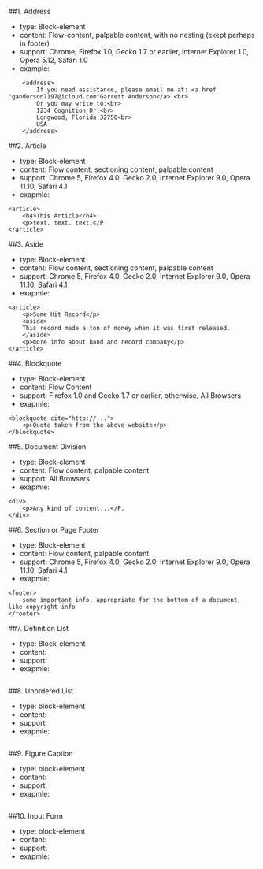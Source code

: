 ##1. Address
* type: Block-element
* content: Flow-content, palpable content, with no nesting (exept perhaps in footer)
* support: Chrome, Firefox 1.0, Gecko 1.7 or earlier, Internet Explorer 1.0, Opera 5.12, Safari 1.0
* example:
```
    <address> 
        If you need assistance, please email me at: <a href "ganderson7197@icloud.com"Garrett Anderson</a>.<br>
        Or you may write to:<br>
        1234 Cognition Dr.<br>
        Longwood, Florida 32750<br>
        USA
    </address>
```
##2. Article
* type: Block-element
* content: Flow content, sectioning content, palpable content
* support: Chrome 5, Firefox 4.0, Gecko 2.0, Internet Explorer 9.0, Opera 11.10, Safari 4.1
* exapmle:
```
<article>
    <h4>This Article</h4>
    <p>text. text. text.</P
</article>
```
##3. Aside
* type: Block-element
* content: Flow content, sectioning content, palpable content
* support: Chrome 5, Firefox 4.0, Gecko 2.0, Internet Explorer 9.0, Opera 11.10, Safari 4.1
* exapmle:
```
<article>
    <p>Some Hit Record</p>
    <aside>
    This record made a ton of money when it was first released.
    </aside>
    <p>more info about band and record company</p>
</article>
```
##4. Blockquote
* type: Block-element
* content: Flow Content
* support: Firefox 1.0 and Gecko 1.7 or earlier, otherwise, All Browsers
* exapmle:
```
<blockquote cite="http://...">
    <p>Quote taken from the above website</p>
</blockquote>
```
##5. Document Division
* type: Block-element
* content: Flow content, palpable content
* support: All Browsers
* exapmle:
```
<div>
    <p>Any kind of content...</P.
</div>
```
##6. Section or Page Footer
* type: Block-element
* content: Flow content, palpable content
* support: Chrome 5, Firefox 4.0, Gecko 2.0, Internet Explorer 9.0, Opera 11.10, Safari 4.1
* exapmle: 
```
<footer>
    some important info. appropriate for the bottom of a document, like copyright info
</footer>
```
##7. Definition List
* type: Block-element
* content: 
* support:
* exapmle:
```

```
##8. Unordered List
* type: block-element
* content: 
* support:
* exapmle:
```

```
##9. Figure Caption
* type: block-element
* content: 
* support:
* exapmle:
```

```
##10. Input Form
* type: block-element
* content: 
* support:
* exapmle:
```

```
